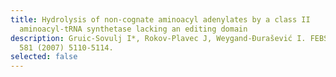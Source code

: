 ```yaml
---
title: Hydrolysis of non-cognate aminoacyl adenylates by a class II
  aminoacyl-tRNA synthetase lacking an editing domain
description: Gruic-Sovulj I*, Rokov-Plavec J, Weygand-Đurašević I. FEBS Letters
  581 (2007) 5110-5114.
selected: false
---
```


